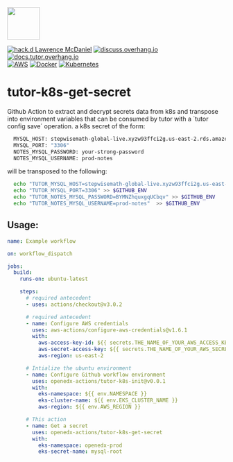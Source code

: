<img src="https://avatars.githubusercontent.com/u/40179672" width="75">

[![hack.d Lawrence McDaniel](https://img.shields.io/badge/hack.d-Lawrence%20McDaniel-orange.svg)](https://lawrencemcdaniel.com)
[![discuss.overhang.io](https://img.shields.io/static/v1?logo=discourse&label=Forums&style=flat-square&color=ff0080&message=discuss.overhang.io)](https://discuss.overhang.io)
[![docs.tutor.overhang.io](https://img.shields.io/static/v1?logo=readthedocs&label=Documentation&style=flat-square&color=blue&message=docs.tutor.overhang.io)](https://docs.tutor.overhang.io)<br/>
[![AWS](https://img.shields.io/badge/AWS-%23FF9900.svg?style=for-the-badge&logo=amazon-aws&logoColor=white)](https://aws.amazon.com/)
[![Docker](https://img.shields.io/badge/docker-%230db7ed.svg?style=for-the-badge&logo=docker&logoColor=white)](https://www.docker.com/)
[![Kubernetes](https://img.shields.io/badge/kubernetes-%23326ce5.svg?style=for-the-badge&logo=kubernetes&logoColor=white)](https://kubernetes.io/)

# tutor-k8s-get-secret

Github Action to extract and decrypt secrets data from k8s and transpose into environment variables that can be consumed by tutor with a ´tutor config save´ operation. a k8s secret of the form:

```bash
  MYSQL_HOST: stepwisemath-global-live.xyzw93ffci2g.us-east-2.rds.amazonaws.com
  MYSQL_PORT: "3306"
  NOTES_MYSQL_PASSWORD: your-strong-password
  NOTES_MYSQL_USERNAME: prod-notes
```

will be transposed to the following:

```bash
  echo "TUTOR_MYSQL_HOST=stepwisemath-global-live.xyzw93ffci2g.us-east-2.rds.amazonaws.com" >> $GITHUB_ENV
  echo "TUTOR_MYSQL_PORT=3306" >> $GITHUB_ENV
  echo "TUTOR_NOTES_MYSQL_PASSWORD=BYMNZhquxgqUCbqv" >> $GITHUB_ENV
  echo "TUTOR_NOTES_MYSQL_USERNAME=prod-notes"  >> $GITHUB_ENV
```


## Usage:


```yaml
name: Example workflow

on: workflow_dispatch

jobs:
  build:
    runs-on: ubuntu-latest

    steps:
      # required antecedent
      - uses: actions/checkout@v3.0.2

      # required antecedent
      - name: Configure AWS credentials
        uses: aws-actions/configure-aws-credentials@v1.6.1
        with:
          aws-access-key-id: ${{ secrets.THE_NAME_OF_YOUR_AWS_ACCESS_KEY_ID }}
          aws-secret-access-key: ${{ secrets.THE_NAME_OF_YOUR_AWS_SECRET_ACCESS_KEY }}
          aws-region: us-east-2

      # Intialize the ubuntu environment
      - name: Configure Github workflow environment
        uses: openedx-actions/tutor-k8s-init@v0.0.1
        with:
          eks-namespace: ${{ env.NAMESPACE }}
          eks-cluster-name: ${{ env.EKS_CLUSTER_NAME }}
          aws-region: ${{ env.AWS_REGION }}

      # This action
      - name: Get a secret
        uses: openedx-actions/tutor-k8s-get-secret      
        with:
          eks-namespace: openedx-prod
          eks-secret-name: mysql-root
```
